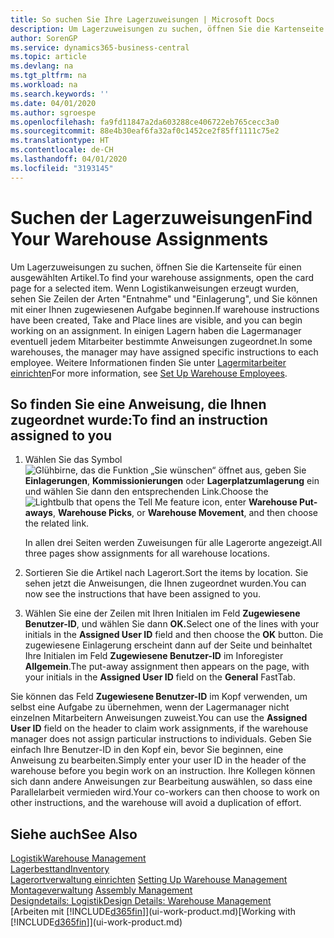 ```yaml
---
title: So suchen Sie Ihre Lagerzuweisungen | Microsoft Docs
description: Um Lagerzuweisungen zu suchen, öffnen Sie die Kartenseite für einen ausgewählten Artikel. Wenn Logistikanweisungen erzeugt wurden, sehen Sie Zeilen der Arten "Entnahme" und "Einlagerung", und Sie können mit einer Ihnen zugewiesenen Aufgabe beginnen. In einigen Lagern haben die Lagermanager eventuell jedem Mitarbeiter bestimmte Anweisungen zugeordnet.
author: SorenGP
ms.service: dynamics365-business-central
ms.topic: article
ms.devlang: na
ms.tgt_pltfrm: na
ms.workload: na
ms.search.keywords: ''
ms.date: 04/01/2020
ms.author: sgroespe
ms.openlocfilehash: fa9fd11847a2da603288ce406722eb765cecc3a0
ms.sourcegitcommit: 88e4b30eaf6fa32af0c1452ce2f85ff1111c75e2
ms.translationtype: HT
ms.contentlocale: de-CH
ms.lasthandoff: 04/01/2020
ms.locfileid: "3193145"
---
```

# <a name="find-your-warehouse-assignments"></a><span data-ttu-id="0b842-105">Suchen der Lagerzuweisungen</span><span class="sxs-lookup"><span data-stu-id="0b842-105">Find Your Warehouse Assignments</span></span>
<span data-ttu-id="0b842-106">Um Lagerzuweisungen zu suchen, öffnen Sie die Kartenseite für einen ausgewählten Artikel.</span><span class="sxs-lookup"><span data-stu-id="0b842-106">To find your warehouse assignments, open the card page for a selected item.</span></span> <span data-ttu-id="0b842-107">Wenn Logistikanweisungen erzeugt wurden, sehen Sie Zeilen der Arten "Entnahme" und "Einlagerung", und Sie können mit einer Ihnen zugewiesenen Aufgabe beginnen.</span><span class="sxs-lookup"><span data-stu-id="0b842-107">If warehouse instructions have been created, Take and Place lines are visible, and you can begin working on an assignment.</span></span> <span data-ttu-id="0b842-108">In einigen Lagern haben die Lagermanager eventuell jedem Mitarbeiter bestimmte Anweisungen zugeordnet.</span><span class="sxs-lookup"><span data-stu-id="0b842-108">In some warehouses, the manager may have assigned specific instructions to each employee.</span></span> <span data-ttu-id="0b842-109">Weitere Informationen finden Sie unter [Lagermitarbeiter einrichten](warehouse-how-to-set-up-warehouse-employees.md)</span><span class="sxs-lookup"><span data-stu-id="0b842-109">For more information, see [Set Up Warehouse Employees](warehouse-how-to-set-up-warehouse-employees.md).</span></span>

## <a name="to-find-an-instruction-assigned-to-you"></a><span data-ttu-id="0b842-110">So finden Sie eine Anweisung, die Ihnen zugeordnet wurde:</span><span class="sxs-lookup"><span data-stu-id="0b842-110">To find an instruction assigned to you</span></span>  
1.  <span data-ttu-id="0b842-111">Wählen Sie das Symbol ![Glühbirne, das die Funktion „Sie wünschen“ öffnet](media/ui-search/search_small.png "Tell Me-Funktion") aus, geben Sie **Einlagerungen**, **Kommissionierungen** oder **Lagerplatzumlagerung** ein und wählen Sie dann den entsprechenden Link.</span><span class="sxs-lookup"><span data-stu-id="0b842-111">Choose the ![Lightbulb that opens the Tell Me feature](media/ui-search/search_small.png "Tell me what you want to do") icon, enter **Warehouse Put-aways**, **Warehouse Picks**, or **Warehouse Movement**, and then choose the related link.</span></span>

    <span data-ttu-id="0b842-112">In allen drei Seiten werden Zuweisungen für alle Lagerorte angezeigt.</span><span class="sxs-lookup"><span data-stu-id="0b842-112">All three pages show assignments for all warehouse locations.</span></span>  

2. <span data-ttu-id="0b842-113">Sortieren Sie die Artikel nach Lagerort.</span><span class="sxs-lookup"><span data-stu-id="0b842-113">Sort the items by location.</span></span> <span data-ttu-id="0b842-114">Sie sehen jetzt die Anweisungen, die Ihnen zugeordnet wurden.</span><span class="sxs-lookup"><span data-stu-id="0b842-114">You can now see the instructions that have been assigned to you.</span></span>  
3. <span data-ttu-id="0b842-115">Wählen Sie eine der Zeilen mit Ihren Initialen im Feld **Zugewiesene Benutzer-ID**, und wählen Sie dann **OK.**</span><span class="sxs-lookup"><span data-stu-id="0b842-115">Select one of the lines with your initials in the **Assigned User ID** field and then choose the **OK** button.</span></span> <span data-ttu-id="0b842-116">Die zugewiesene Einlagerung erscheint dann auf der Seite und beinhaltet Ihre Initialen im Feld **Zugewiesene Benutzer-ID** im Inforegister **Allgemein**.</span><span class="sxs-lookup"><span data-stu-id="0b842-116">The put-away assignment then appears on the page, with your initials in the **Assigned User ID** field on the **General** FastTab.</span></span>  

<span data-ttu-id="0b842-117">Sie können das Feld **Zugewiesene Benutzer-ID** im Kopf verwenden, um selbst eine Aufgabe zu übernehmen, wenn der Lagermanager nicht einzelnen Mitarbeitern Anweisungen zuweist.</span><span class="sxs-lookup"><span data-stu-id="0b842-117">You can use the **Assigned User ID** field on the header to claim work assignments, if the warehouse manager does not assign particular instructions to individuals.</span></span> <span data-ttu-id="0b842-118">Geben Sie einfach Ihre Benutzer-ID in den Kopf ein, bevor Sie beginnen, eine Anweisung zu bearbeiten.</span><span class="sxs-lookup"><span data-stu-id="0b842-118">Simply enter your user ID in the header of the warehouse before you begin work on an instruction.</span></span> <span data-ttu-id="0b842-119">Ihre Kollegen können sich dann andere Anweisungen zur Bearbeitung auswählen, so dass eine Parallelarbeit vermieden wird.</span><span class="sxs-lookup"><span data-stu-id="0b842-119">Your co-workers can then choose to work on other instructions, and the warehouse will avoid a duplication of effort.</span></span>  

## <a name="see-also"></a><span data-ttu-id="0b842-120">Siehe auch</span><span class="sxs-lookup"><span data-stu-id="0b842-120">See Also</span></span>  
[<span data-ttu-id="0b842-121">Logistik</span><span class="sxs-lookup"><span data-stu-id="0b842-121">Warehouse Management</span></span>](warehouse-manage-warehouse.md)  
[<span data-ttu-id="0b842-122">Lagerbesttand</span><span class="sxs-lookup"><span data-stu-id="0b842-122">Inventory</span></span>](inventory-manage-inventory.md)  
<span data-ttu-id="0b842-123">[Lagerortverwaltung einrichten](warehouse-setup-warehouse.md)   </span><span class="sxs-lookup"><span data-stu-id="0b842-123">[Setting Up Warehouse Management](warehouse-setup-warehouse.md)   </span></span>  
<span data-ttu-id="0b842-124">[Montageverwaltung](assembly-assemble-items.md)  </span><span class="sxs-lookup"><span data-stu-id="0b842-124">[Assembly Management](assembly-assemble-items.md)  </span></span>  
[<span data-ttu-id="0b842-125">Designdetails: Logistik</span><span class="sxs-lookup"><span data-stu-id="0b842-125">Design Details: Warehouse Management</span></span>](design-details-warehouse-management.md)  
<span data-ttu-id="0b842-126">[Arbeiten mit [!INCLUDE[d365fin](includes/d365fin_md.md)]](ui-work-product.md)</span><span class="sxs-lookup"><span data-stu-id="0b842-126">[Working with [!INCLUDE[d365fin](includes/d365fin_md.md)]](ui-work-product.md)</span></span> 
